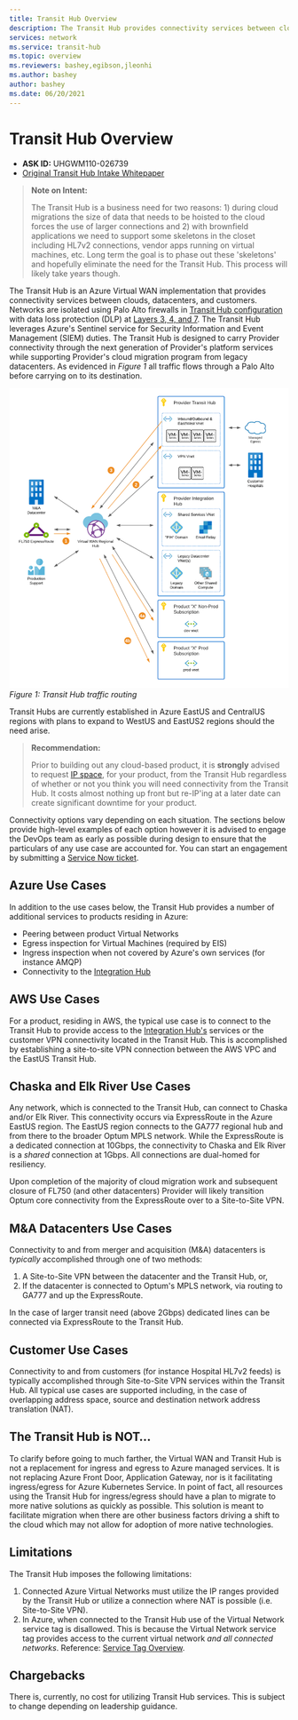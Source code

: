 ```yaml
---
title: Transit Hub Overview
description: The Transit Hub provides connectivity services between clouds, datacenters, and customers. Networks are isolated using Palo Alto firewalls with data loss protection (DLP) at Layers 3, 4, and 7. 
services: network
ms.service: transit-hub
ms.topic: overview
ms.reviewers: bashey,egibson,jleonhi
ms.author: bashey
author: bashey
ms.date: 06/20/2021
---
```


# Transit Hub Overview

- **ASK ID:** UHGWM110-026739
- [Original Transit Hub Intake Whitepaper](media/ProviderTransitHub.docx)

> **Note on Intent:**
>
> The Transit Hub is a business need for two reasons: 1) during cloud migrations the size of data that needs to be hoisted to the cloud forces the use of larger connections and 2) with brownfield applications we need to support some skeletons in the closet including HL7v2 connections, vendor apps running on virtual machines, etc. Long term the goal is to phase out these 'skeletons' and hopefully eliminate the need for the Transit Hub. This process will likely take years though.

The Transit Hub is an Azure Virtual WAN implementation that provides connectivity services between clouds, datacenters, and customers. Networks are isolated using Palo Alto firewalls in [Transit Hub configuration](media/azure-transit-vnet-deployment-guide.pdf) with data loss protection (DLP) at [Layers 3, 4, and 7](https://docs.paloaltonetworks.com/pan-os/7-1/pan-os-admin/threat-prevention/best-practices-for-securing-your-network-from-layer-4-and-layer-7-evasions). The Transit Hub leverages Azure's Sentinel service for Security Information and Event Management (SIEM) duties. The Transit Hub is designed to carry Provider connectivity through the next generation of Provider's platform services while supporting Provider's cloud migration program from legacy datacenters. As evidenced in *Figure 1* all traffic flows through a Palo Alto before carrying on to its destination.

![Transit Hub Traffic Flow](media/transit-hub-traffic-flow-er.png)
*Figure 1: Transit Hub traffic routing*

Transit Hubs are currently established in Azure EastUS and CentralUS regions with plans to expand to WestUS and EastUS2 regions should the need arise.

> **Recommendation:**
>
> Prior to building out any cloud-based product, it is **strongly** advised to request [IP space](how-to-request-ip-space.md), for your product, from the Transit Hub regardless of whether or not you think you will need connectivity from the Transit Hub. It costs almost nothing up front but re-IP'ing at a later date can create significant downtime for your product.

Connectivity options vary depending on each situation. The sections below provide high-level examples of each option however it is advised to engage the DevOps team as early as possible during design to ensure that the particulars of any use case are accounted for. You can start an engagement by submitting a [Service Now ticket](../../itsm/service-now-engagement.md).

## Azure Use Cases

In addition to the use cases below, the Transit Hub provides a number of additional services to products residing in Azure:

- Peering between product Virtual Networks
- Egress inspection for Virtual Machines (required by EIS)
- Ingress inspection when not covered by Azure's own services (for instance AMQP)
- Connectivity to the [Integration Hub](../integration-hub/overview.md)

## AWS Use Cases

For a product, residing in AWS, the typical use case is to connect to the Transit Hub to provide access to the [Integration Hub's](../integration-hub/overview.md) services or the customer VPN connectivity located in the Transit Hub. This is accomplished by establishing a site-to-site VPN connection between the AWS VPC and the EastUS Transit Hub.

## Chaska and Elk River Use Cases

Any network, which is connected to the Transit Hub, can connect to Chaska and/or Elk River. This connectivity occurs via ExpressRoute in the Azure EastUS region. The EastUS region connects to the GA777 regional hub and from there to the broader Optum MPLS network. While the ExpressRoute is a dedicated connection at 10Gbps, the connectivity to Chaska and Elk River is a *shared* connection at 1Gbps. All connections are dual-homed for resiliency.

Upon completion of the majority of cloud migration work and subsequent closure of FL750 (and other datacenters) Provider will likely transition Optum core connectivity from the ExpressRoute over to a Site-to-Site VPN.

## M&A Datacenters Use Cases

Connectivity to and from merger and acquisition (M&A) datacenters is *typically* accomplished through one of two methods:

1. A Site-to-Site VPN between the datacenter and the Transit Hub, or,
1. If the datacenter is connected to Optum's MPLS network, via routing to GA777 and up the ExpressRoute.

In the case of larger transit need (above 2Gbps) dedicated lines can be connected via ExpressRoute to the Transit Hub.

## Customer Use Cases

Connectivity to and from customers (for instance Hospital HL7v2 feeds) is typically accomplished through Site-to-Site VPN services within the Transit Hub. All typical use cases are supported including, in the case of overlapping address space, source and destination network address translation (NAT).

## The Transit Hub is NOT…

To clarify before going to much farther, the Virtual WAN and Transit Hub is not a replacement for ingress and egress to Azure managed services. It is not replacing Azure Front Door, Application Gateway, nor is it facilitating ingress/egress for Azure Kubernetes Service. In point of fact, all resources using the Transit Hub for ingress/egress should have a plan to migrate to more native solutions as quickly as possible. This solution is meant to facilitate migration when there are other business factors driving a shift to the cloud which may not allow for adoption of more native technologies.

## Limitations

The Transit Hub imposes the following limitations:

1. Connected Azure Virtual Networks must utilize the IP ranges provided by the Transit Hub or utilize a connection where NAT is possible (i.e. Site-to-Site VPN).
1. In Azure, when connected to the Transit Hub use of the Virtual Network service tag is disallowed. This is because the Virtual Network service tag provides access to the current virtual network *and all connected networks*. Reference: [Service Tag Overview](https://docs.microsoft.com/en-us/azure/virtual-network/service-tags-overview).

## Chargebacks

There is, currently, no cost for utilizing Transit Hub services. This is subject to change depending on leadership guidance.
